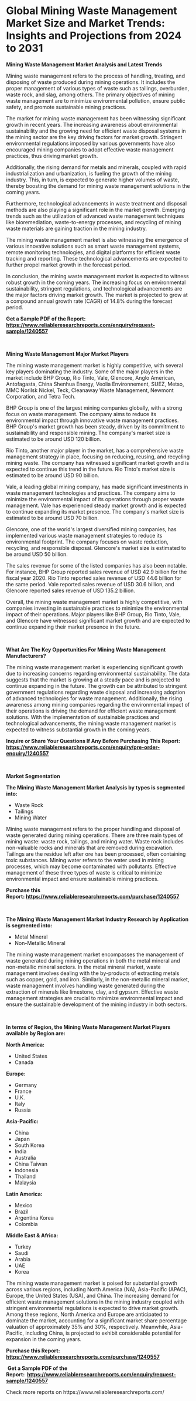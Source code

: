 <p><h1>Global Mining Waste Management Market Size and Market Trends: Insights and Projections from 2024 to 2031</h1></p><p><strong>Mining Waste Management Market Analysis and Latest Trends</strong></p>
<p><p>Mining waste management refers to the process of handling, treating, and disposing of waste produced during mining operations. It includes the proper management of various types of waste such as tailings, overburden, waste rock, and slag, among others. The primary objectives of mining waste management are to minimize environmental pollution, ensure public safety, and promote sustainable mining practices.</p><p>The market for mining waste management has been witnessing significant growth in recent years. The increasing awareness about environmental sustainability and the growing need for efficient waste disposal systems in the mining sector are the key driving factors for market growth. Stringent environmental regulations imposed by various governments have also encouraged mining companies to adopt effective waste management practices, thus driving market growth.</p><p>Additionally, the rising demand for metals and minerals, coupled with rapid industrialization and urbanization, is fueling the growth of the mining industry. This, in turn, is expected to generate higher volumes of waste, thereby boosting the demand for mining waste management solutions in the coming years.</p><p>Furthermore, technological advancements in waste treatment and disposal methods are also playing a significant role in the market growth. Emerging trends such as the utilization of advanced waste management techniques like bioremediation, waste-to-energy processes, and recycling of mining waste materials are gaining traction in the mining industry.</p><p>The mining waste management market is also witnessing the emergence of various innovative solutions such as smart waste management systems, remote monitoring technologies, and digital platforms for efficient waste tracking and reporting. These technological advancements are expected to further propel market growth in the forecast period.</p><p>In conclusion, the mining waste management market is expected to witness robust growth in the coming years. The increasing focus on environmental sustainability, stringent regulations, and technological advancements are the major factors driving market growth. The market is projected to grow at a compound annual growth rate (CAGR) of 14.8% during the forecast period.</p></p>
<p><strong>Get a Sample PDF of the Report:&nbsp; <a href="https://www.reliableresearchreports.com/enquiry/request-sample/1240557">https://www.reliableresearchreports.com/enquiry/request-sample/1240557</a></strong></p>
<p>&nbsp;</p>
<p><strong>Mining Waste Management Major Market Players</strong></p>
<p><p>The mining waste management market is highly competitive, with several key players dominating the industry. Some of the major players in the market include BHP Group, Rio Tinto, Vale, Glencore, Anglo American, Antofagasta, China Shenhua Energy, Veolia Environnement, SUEZ, Metso, MMC Norilsk Nickel, Teck, Cleanaway Waste Management, Newmont Corporation, and Tetra Tech.</p><p>BHP Group is one of the largest mining companies globally, with a strong focus on waste management. The company aims to reduce its environmental impact through innovative waste management practices. BHP Group's market growth has been steady, driven by its commitment to sustainability and responsible mining. The company's market size is estimated to be around USD 120 billion.</p><p>Rio Tinto, another major player in the market, has a comprehensive waste management strategy in place, focusing on reducing, reusing, and recycling mining waste. The company has witnessed significant market growth and is expected to continue this trend in the future. Rio Tinto's market size is estimated to be around USD 90 billion.</p><p>Vale, a leading global mining company, has made significant investments in waste management technologies and practices. The company aims to minimize the environmental impact of its operations through proper waste management. Vale has experienced steady market growth and is expected to continue expanding its market presence. The company's market size is estimated to be around USD 70 billion.</p><p>Glencore, one of the world's largest diversified mining companies, has implemented various waste management strategies to reduce its environmental footprint. The company focuses on waste reduction, recycling, and responsible disposal. Glencore's market size is estimated to be around USD 50 billion.</p><p>The sales revenue for some of the listed companies has also been notable. For instance, BHP Group reported sales revenue of USD 42.9 billion for the fiscal year 2020. Rio Tinto reported sales revenue of USD 44.6 billion for the same period. Vale reported sales revenue of USD 30.6 billion, and Glencore reported sales revenue of USD 135.2 billion.</p><p>Overall, the mining waste management market is highly competitive, with companies investing in sustainable practices to minimize the environmental impact of their operations. Major players like BHP Group, Rio Tinto, Vale, and Glencore have witnessed significant market growth and are expected to continue expanding their market presence in the future.</p></p>
<p>&nbsp;</p>
<p><strong>What Are The Key Opportunities For Mining Waste Management Manufacturers?</strong></p>
<p><p>The mining waste management market is experiencing significant growth due to increasing concerns regarding environmental sustainability. The data suggests that the market is growing at a steady pace and is projected to continue expanding in the future. The growth can be attributed to stringent government regulations regarding waste disposal and increasing adoption of advanced technologies for waste management. Additionally, the rising awareness among mining companies regarding the environmental impact of their operations is driving the demand for efficient waste management solutions. With the implementation of sustainable practices and technological advancements, the mining waste management market is expected to witness substantial growth in the coming years.</p></p>
<p><strong>Inquire or Share Your Questions If Any Before Purchasing This Report: <a href="https://www.reliableresearchreports.com/enquiry/pre-order-enquiry/1240557">https://www.reliableresearchreports.com/enquiry/pre-order-enquiry/1240557</a></strong></p>
<p>&nbsp;</p>
<p><strong>Market Segmentation</strong></p>
<p><strong>The Mining Waste Management Market Analysis by types is segmented into:</strong></p>
<p><ul><li>Waste Rock</li><li>Tailings</li><li>Mining Water</li></ul></p>
<p><p>Mining waste management refers to the proper handling and disposal of waste generated during mining operations. There are three main types of mining waste: waste rock, tailings, and mining water. Waste rock includes non-valuable rocks and minerals that are removed during excavation. Tailings are the residue left after ore has been processed, often containing toxic substances. Mining water refers to the water used in mining processes, which may become contaminated with pollutants. Effective management of these three types of waste is critical to minimize environmental impact and ensure sustainable mining practices.</p></p>
<p><strong>Purchase this Report:&nbsp;<a href="https://www.reliableresearchreports.com/purchase/1240557">https://www.reliableresearchreports.com/purchase/1240557</a></strong></p>
<p>&nbsp;</p>
<p><strong>The Mining Waste Management Market Industry Research by Application is segmented into:</strong></p>
<p><ul><li>Metal Mineral</li><li>Non-Metallic Mineral</li></ul></p>
<p><p>The mining waste management market encompasses the management of waste generated during mining operations in both the metal mineral and non-metallic mineral sectors. In the metal mineral market, waste management involves dealing with the by-products of extracting metals such as copper, gold, and iron. Similarly, in the non-metallic mineral market, waste management involves handling waste generated during the extraction of minerals like limestone, clay, and gypsum. Effective waste management strategies are crucial to minimize environmental impact and ensure the sustainable development of the mining industry in both sectors.</p></p>
<p>&nbsp;</p>
<p><strong>In terms of Region, the Mining Waste Management Market Players available by Region are:</strong></p>
<p>
    <p> <strong> North America: </strong>
        <ul>
            <li>United States</li>
            <li>Canada</li>
        </ul>
        </p> 
    <p> <strong> Europe: </strong>
        <ul>
            <li>Germany</li>
            <li>France</li>
            <li>U.K.</li>
            <li>Italy</li>
            <li>Russia</li>
        </ul>
        </p> 
    <p> <strong> Asia-Pacific: </strong>
        <ul>
            <li>China</li>
            <li>Japan</li>
            <li>South Korea</li>
            <li>India</li>
            <li>Australia</li>
            <li>China Taiwan</li>
            <li>Indonesia</li>
            <li>Thailand</li>
            <li>Malaysia</li>
        </ul>
        </p> 
    <p> <strong> Latin America: </strong>
        <ul>
            <li>Mexico</li>
            <li>Brazil</li>
            <li>Argentina Korea</li>
            <li>Colombia</li>
        </ul>
        </p> 
    <p> <strong> Middle East & Africa: </strong>
        <ul>
            <li>Turkey</li>
            <li>Saudi</li>
            <li>Arabia</li>
            <li>UAE</li>
            <li>Korea</li>
        </ul>
    </p>
    </p>
<p><p>The mining waste management market is poised for substantial growth across various regions, including North America (NA), Asia-Pacific (APAC), Europe, the United States (USA), and China. The increasing demand for efficient waste management solutions in the mining industry coupled with stringent environmental regulations is expected to drive market growth. Among these regions, North America and Europe are anticipated to dominate the market, accounting for a significant market share percentage valuation of approximately 35% and 30%, respectively. Meanwhile, Asia-Pacific, including China, is projected to exhibit considerable potential for expansion in the coming years.</p></p>
<p><strong>Purchase this Report: <a href="https://www.reliableresearchreports.com/purchase/1240557">https://www.reliableresearchreports.com/purchase/1240557</a></strong></p>
<p>&nbsp;<strong>Get a Sample PDF of the Report:&nbsp;&nbsp;<a href="https://www.reliableresearchreports.com/enquiry/request-sample/1240557">https://www.reliableresearchreports.com/enquiry/request-sample/1240557</a></strong></p>
<p><strong></strong></p>
<p>Check more reports on https://www.reliableresearchreports.com/</p>